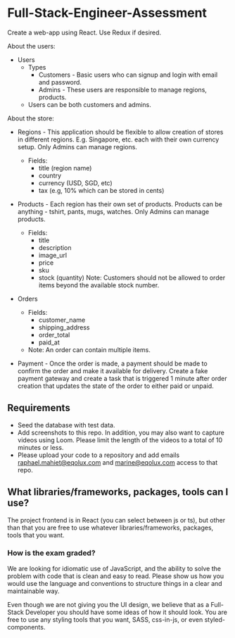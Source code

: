 # Full-Stack-Engineer-Assessment

Create a web-app using React. Use Redux if desired.

About the users:

- Users
  - Types
    - Customers - Basic users who can signup and login with email and password.
    - Admins - These users are responsible to manage regions, products.
  - Users can be both customers and admins.

About the store:

- Regions - This application should be flexible to allow creation of stores in different regions. E.g. Singapore, etc. each with their own currency setup. Only Admins can manage regions.
  - Fields:
    - title (region name)
    - country
    - currency (USD, SGD, etc)
    - tax (e.g, 10% which can be stored in cents)

- Products - Each region has their own set of products. Products can be anything - tshirt, pants, mugs, watches. Only Admins can manage products.
  - Fields:
    - title
    - description
    - image_url
    - price
    - sku
    - stock (quantity) Note: Customers should not be allowed to order items beyond the available stock number.

- Orders
  - Fields:
    - customer_name
    - shipping_address
    - order_total
    - paid_at
  - Note: An order can contain multiple items.

- Payment - Once the order is made, a payment should be made to confirm the order and make it available for delivery. Create a fake payment gateway and create a task that is triggered 1 minute after order creation that updates the state of the order to either paid or unpaid.


## Requirements

- Seed the database with test data.
- Add screenshots to this repo.  In addition, you may also want to capture videos using Loom.  Please limit the length of the videos to a total of 10 minutes or less.
- Please upload your code to a repository and add emails raphael.mahiet@eqolux.com and marine@eqolux.com access to that repo.

## What libraries/frameworks, packages, tools can I use?

The project frontend is in React (you can select between js or ts), but other than that you are free to use whatever
libraries/frameworks, packages, tools that you want.

### How is the exam graded?

We are looking for idiomatic use of JavaScript, and the ability to solve the problem with code that is clean and easy to
read. Please show us how you would use the language and conventions to structure things in a clear and maintainable way.

Even though we are not giving you the UI design, we believe that as a Full-Stack Developer you should have some ideas of
how it should look. You are free to use any styling tools that you want, SASS, css-in-js, or even styled-components.